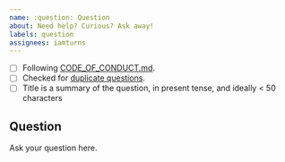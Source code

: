 ```yaml
---
name: :question: Question
about: Need help? Curious? Ask away!
labels: question
assignees: iamturns
---
```


<!--
Thanks for contributing!
Put an x in the checklist boxes that apply: [X]. You can also fill these out after creating the PR.
If you're unsure about any of them, don't hesitate to ask. We're here to help!
-->

- [ ] Following [CODE_OF_CONDUCT.md](https://github.com/iamturns/create-exposed-app/blob/master/CODE_OF_CONDUCT.md).
- [ ] Checked for [duplicate questions](https://github.com/iamturns/create-exposed-app/issues?q=label%3Aquestion).
- [ ] Title is a summary of the question, in present tense, and ideally < 50 characters

## Question

Ask your question here.

